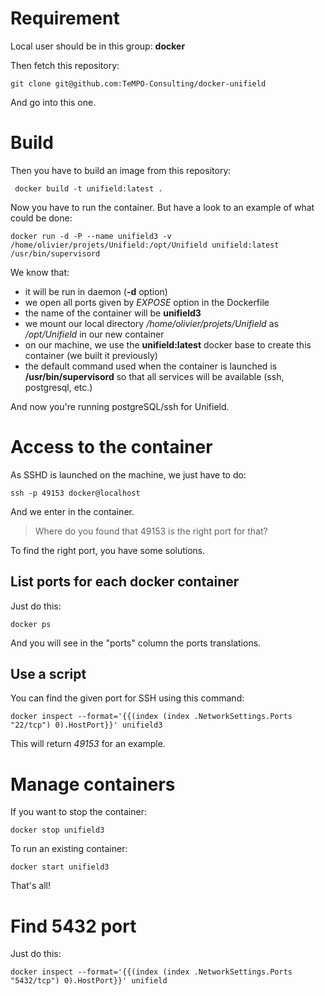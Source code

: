 # Requirement

Local user should be in this group: **docker**

Then fetch this repository:

    git clone git@github.com:TeMPO-Consulting/docker-unifield

And go into this one.

# Build

Then you have to build an image from this repository:

     docker build -t unifield:latest .

Now you have to run the container. But have a look to an example of what could be done:

    docker run -d -P --name unifield3 -v /home/olivier/projets/Unifield:/opt/Unifield unifield:latest /usr/bin/supervisord

We know that:

  * it will be run in daemon (**-d** option)
  * we open all ports given by *EXPOSE* option in the Dockerfile
  * the name of the container will be **unifield3**
  * we mount our local directory */home/olivier/projets/Unifield* as */opt/Unifield* in our new container
  * on our machine, we use the **unifield:latest** docker base to create this container (we built it previously)
  * the default command used when the container is launched is **/usr/bin/supervisord** so that all services will be available (ssh, postgresql, etc.)

And now you're running postgreSQL/ssh for Unifield.

# Access to the container

As SSHD is launched on the machine, we just have to do:

    ssh -p 49153 docker@localhost

And we enter in the container.

> Where do you found that 49153 is the right port for that?

To find the right port, you have some solutions.

## List ports for each docker container

Just do this:

    docker ps

And you will see in the "ports" column the ports translations.

## Use a script

You can find the given port for SSH using this command:

    docker inspect --format='{{(index (index .NetworkSettings.Ports "22/tcp") 0).HostPort}}' unifield3

This will return *49153* for an example.

# Manage containers

If you want to stop the container:

    docker stop unifield3

To run an existing container:

    docker start unifield3

That's all!

# Find 5432 port

Just do this:

    docker inspect --format='{{(index (index .NetworkSettings.Ports "5432/tcp") 0).HostPort}}' unifield

